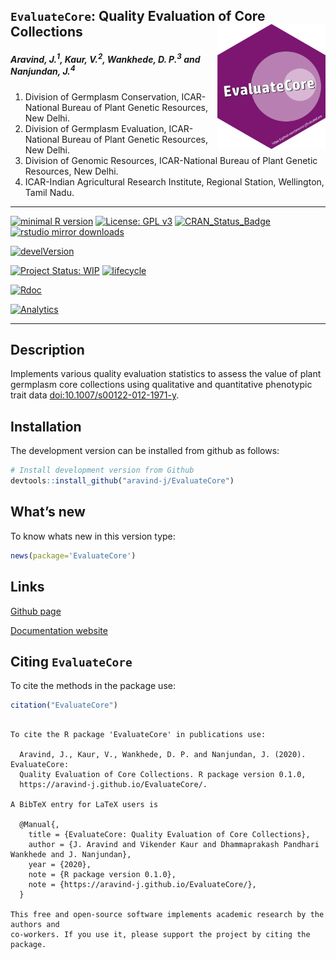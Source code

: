 
<!-- 
<img src="https://raw.githubusercontent.com/aravind-j/EvaluateCore/master/inst/extdata/EvaluateCore.png" width="20%" />
-->

## `EvaluateCore`: Quality Evaluation of Core Collections <img src="https://raw.githubusercontent.com/aravind-j/EvaluateCore/master/inst/extdata/EvaluateCore.png" align="right" alt="logo" width="173" height = "200" style = "border: none; float: right;">

<!-- ###### Version : [0.1.0](https://aravind-j.github.io/EvaluateCore/); Copyright (C) 2015-2018: [ICAR-NBPGR](http://www.nbpgr.ernet.in/); License: [GPL-2|GPL-3](https://www.r-project.org/Licenses/) -->

##### *Aravind, J.<sup>1</sup>, Kaur, V.<sup>2</sup>, Wankhede, D. P.<sup>3</sup> and Nanjundan, J.<sup>4</sup>*

1.  Division of Germplasm Conservation, ICAR-National Bureau of Plant
    Genetic Resources, New Delhi.
2.  Division of Germplasm Evaluation, ICAR-National Bureau of Plant
    Genetic Resources, New Delhi.
3.  Division of Genomic Resources, ICAR-National Bureau of Plant Genetic
    Resources, New Delhi.
4.  ICAR-Indian Agricultural Research Institute, Regional Station,
    Wellington, Tamil Nadu.

-----

[![minimal R
version](https://img.shields.io/badge/R%3E%3D-3.5.0-6666ff.svg)](https://cran.r-project.org/)
[![License: GPL
v3](https://img.shields.io/badge/License-GPL%20v3-blue.svg)](https://www.gnu.org/licenses/gpl-3.0)
[![CRAN\_Status\_Badge](https://www.r-pkg.org/badges/version-last-release/EvaluateCore)](https://cran.r-project.org/package=EvaluateCore)
[![rstudio mirror
downloads](https://cranlogs.r-pkg.org/badges/grand-total/EvaluateCore?color=green)](https://CRAN.R-project.org/package=EvaluateCore)
<!-- [![packageversion](https://img.shields.io/badge/Package%20version-0.2.3.3-orange.svg)](https://github.com/aravind-j/EvaluateCore) -->
[![develVersion](https://img.shields.io/badge/devel%20version-0.1.0-orange.svg)](https://github.com/aravind-j/EvaluateCore)
<!-- [![GitHub Download Count](https://github-basic-badges.herokuapp.com/downloads/aravind-j/EvaluateCore/total.svg)] -->
[![Project Status:
WIP](http://www.repostatus.org/badges/latest/wip.svg)](http://www.repostatus.org/#wip)
[![lifecycle](https://img.shields.io/badge/lifecycle-experimental-orange.svg)](https://www.tidyverse.org/lifecycle/#experimental)
<!-- [![Last-changedate](https://img.shields.io/badge/last%20change-2020--05--13-yellowgreen.svg)](/commits/master) -->
[![Rdoc](http://www.rdocumentation.org/badges/version/EvaluateCore)](http://www.rdocumentation.org/packages/EvaluateCore)
<!-- [![Zenodo DOI](https://zenodo.org/badge/DOI/10.5281/zenodo.1310011.svg)](https://doi.org/10.5281/zenodo.1310011) -->
[![Analytics](https://pro-pulsar-193905.appspot.com/UA-148941781-1/welcome-page)](https://github.com/aravind-j/google-analytics-beacon)

-----

## Description

Implements various quality evaluation statistics to assess the value of
plant germplasm core collections using qualitative and quantitative
phenotypic trait data
[doi:10.1007/s00122-012-1971-y](https://doi.org/10.1007/s00122-012-1971-y).

## Installation

<!-- The package can be installed from CRAN as follows: -->

The development version can be installed from github as follows:

``` r
# Install development version from Github
devtools::install_github("aravind-j/EvaluateCore")
```

<!-- ## Detailed tutorial
For a detailed tutorial (vignette) on how to used this package type:


```r
browseVignettes(package = 'EvaluateCore')
```
The vignette for the latest version is also available [online](https://aravind-j.github.io/EvaluateCore/articles.html).-->

## What’s new

To know whats new in this version type:

``` r
news(package='EvaluateCore')
```

## Links

<!-- [CRAN page](https://cran.r-project.org/package=EvaluateCore) -->

[Github page](https://github.com/aravind-j/EvaluateCore)

[Documentation website](https://aravind-j.github.io/EvaluateCore/)

<!-- [Zenodo DOI](https://doi.org/10.5281/zenodo.1310011) -->

## Citing `EvaluateCore`

To cite the methods in the package use:

``` r
citation("EvaluateCore")
```

``` 

To cite the R package 'EvaluateCore' in publications use:

  Aravind, J., Kaur, V., Wankhede, D. P. and Nanjundan, J. (2020).  EvaluateCore:
  Quality Evaluation of Core Collections. R package version 0.1.0,
  https://aravind-j.github.io/EvaluateCore/.

A BibTeX entry for LaTeX users is

  @Manual{,
    title = {EvaluateCore: Quality Evaluation of Core Collections},
    author = {J. Aravind and Vikender Kaur and Dhammaprakash Pandhari Wankhede and J. Nanjundan},
    year = {2020},
    note = {R package version 0.1.0},
    note = {https://aravind-j.github.io/EvaluateCore/},
  }

This free and open-source software implements academic research by the authors and
co-workers. If you use it, please support the project by citing the package.
```
